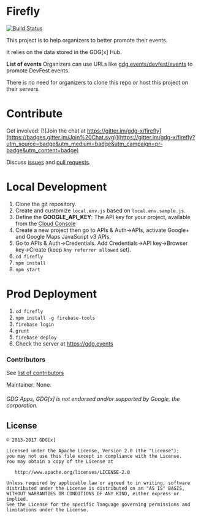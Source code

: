 Firefly
=======
[![Build Status](https://travis-ci.org/gdg-x/firefly.png)](https://travis-ci.org/gdg-x/firefly)

This project is to help organizers to better promote their events.

It relies on the data stored in the GDG[x] Hub.

**List of events**
Organizers can use URLs like [gdg.events/devfest/events](https://gdg.events/devfest/events) to promote DevFest events.

There is no need for organizers to clone this repo or host this project on their servers.

Contribute
=================

Get involved: [![Join the chat at https://gitter.im/gdg-x/firefly](https://badges.gitter.im/Join%20Chat.svg)](https://gitter.im/gdg-x/firefly?utm_source=badge&utm_medium=badge&utm_campaign=pr-badge&utm_content=badge)

Discuss [issues](https://github.com/gdg-x/firefly/issues) and [pull requests](https://github.com/gdg-x/firefly/pulls).


Local Development
=================
1. Clone the git repository.
1. Create and customize `local.env.js` based on `local.env.sample.js`.
1. Define the **GOOGLE_API_KEY**: The API key for your project, available from the [Cloud Console](https://cloud.google.com/console)
  1. Create a new project then go to APIs & Auth->APIs, activate Google+ and Google Maps JavaScript v3 APIs.
  1. Go to APIs & Auth->Credentials. Add Credentials->API key->Browser key->Create (keep `Any referrer allowed` set).
1. `cd firefly`
1. `npm install`
1. `npm start`

Prod Deployment
===============
1. `cd firefly`
1. `npm install -g firebase-tools`
1. `firebase login`
1. `grunt`
1. `firebase deploy`
1. Check the server at https://gdg.events

### Contributors
See [list of contributors](https://github.com/gdg-x/firefly/graphs/contributors)

Maintainer: None.

###### GDG Apps, GDG[x] is not endorsed and/or supported by Google, the corporation.

License
--------

    © 2013-2017 GDG[x]

    Licensed under the Apache License, Version 2.0 (the "License");
    you may not use this file except in compliance with the License.
    You may obtain a copy of the License at

       http://www.apache.org/licenses/LICENSE-2.0

    Unless required by applicable law or agreed to in writing, software
    distributed under the License is distributed on an "AS IS" BASIS,
    WITHOUT WARRANTIES OR CONDITIONS OF ANY KIND, either express or implied.
    See the License for the specific language governing permissions and
    limitations under the License.
